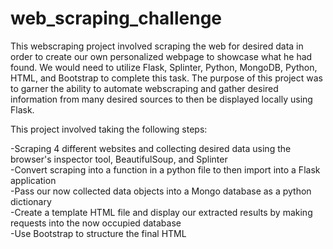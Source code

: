 # web_scraping_challenge
This webscraping project involved scraping the web for desired data in order to create our own personalized webpage to showcase what he had found. We would need to utilize Flask, Splinter, Python, MongoDB, Python, HTML, and Bootstrap to complete this task. The purpose of this project was to garner the ability to automate webscraping and gather desired information from many desired sources to then be displayed locally using Flask. 

This project involved taking the following steps:

-Scraping 4 different websites and collecting desired data using the browser's inspector tool, BeautifulSoup, and Splinter\
-Convert scraping into a function in a python file to then import into a Flask application\
-Pass our now collected data objects into a Mongo database as a python dictionary\
-Create a template HTML file and display our extracted results by making requests into the now occupied database\
-Use Bootstrap to structure the final HTML 
